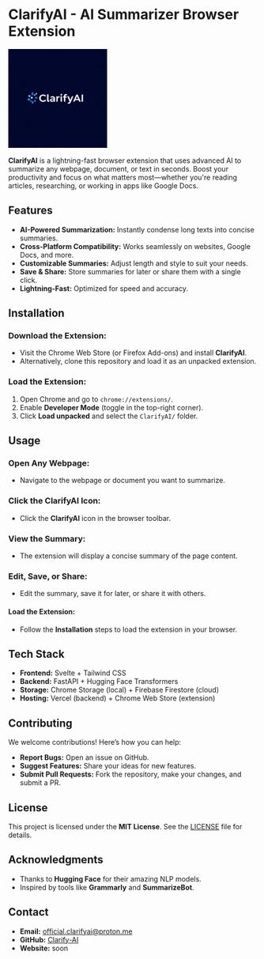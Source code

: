 # ClarifyAI - AI Summarizer Browser Extension

<img src="https://raw.githubusercontent.com/Clarify-AI/.github/refs/heads/main/ClarifyAI.jpg" alt="ClarifyAI Logo" width="200">

**ClarifyAI** is a lightning-fast browser extension that uses advanced AI to summarize any webpage, document, or text in seconds. Boost your productivity and focus on what matters most—whether you're reading articles, researching, or working in apps like Google Docs.

## Features

- **AI-Powered Summarization:** Instantly condense long texts into concise summaries.
- **Cross-Platform Compatibility:** Works seamlessly on websites, Google Docs, and more.
- **Customizable Summaries:** Adjust length and style to suit your needs.
- **Save & Share:** Store summaries for later or share them with a single click.
- **Lightning-Fast:** Optimized for speed and accuracy.

## Installation

### Download the Extension:

- Visit the Chrome Web Store (or Firefox Add-ons) and install **ClarifyAI**.
- Alternatively, clone this repository and load it as an unpacked extension.

### Load the Extension:

1. Open Chrome and go to `chrome://extensions/`.
2. Enable **Developer Mode** (toggle in the top-right corner).
3. Click **Load unpacked** and select the `ClarifyAI/` folder.

## Usage

### Open Any Webpage:
- Navigate to the webpage or document you want to summarize.

### Click the ClarifyAI Icon:
- Click the **ClarifyAI** icon in the browser toolbar.

### View the Summary:
- The extension will display a concise summary of the page content.

### Edit, Save, or Share:
- Edit the summary, save it for later, or share it with others.


#### Load the Extension:

- Follow the **Installation** steps to load the extension in your browser.

## Tech Stack

- **Frontend:** Svelte + Tailwind CSS
- **Backend:** FastAPI + Hugging Face Transformers
- **Storage:** Chrome Storage (local) + Firebase Firestore (cloud)
- **Hosting:** Vercel (backend) + Chrome Web Store (extension)

## Contributing

We welcome contributions! Here’s how you can help:

- **Report Bugs:** Open an issue on GitHub.
- **Suggest Features:** Share your ideas for new features.
- **Submit Pull Requests:** Fork the repository, make your changes, and submit a PR.

## License

This project is licensed under the **MIT License**. See the [LICENSE](LICENSE) file for details.

## Acknowledgments

- Thanks to **Hugging Face** for their amazing NLP models.
- Inspired by tools like **Grammarly** and **SummarizeBot**.

## Contact

- **Email:** official.clarifyai@proton.me
- **GitHub:** [Clarify-AI](https://github.com/Clarify-AI)
- **Website:** soon
